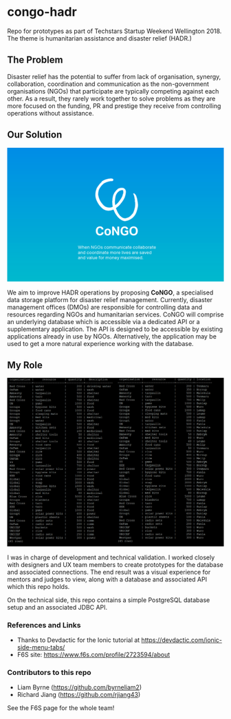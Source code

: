 # congo-hadr
Repo for prototypes as part of Techstars Startup Weekend Wellington 2018. The theme is humanitarian assistance and disaster relief (HADR.)

## The Problem
Disaster relief has the potential to suffer from lack of organisation, synergy, collaboration, coordination and communication as the non-government organisations (NGOs) that participate are typically competing against each other. As a result, they rarely work together to solve problems as they are more focused on the funding, PR and prestige they receive from controlling operations without assistance.

## Our Solution

![CoNGO logo](resources/congo_full.png)

We aim to improve HADR operations by proposing **CoNGO**, a specialised data storage platform for disaster relief management. Currently, disaster management offices (DMOs) are responsible for controlling data and resources regarding NGOs and humanitarian services. CoNGO will comprise an underlying database which is accessible via a dedicated API or a supplementary application. The API is designed to be accessible by existing applications already in use by NGOs. Alternatively, the application may be used to get a more natural experience working with the database.

## My Role

![Data](resources/data.png)

I was in charge of development and technical validation. I worked closely with designers and UX team members to create prototypes for the database and associated connections. The end result was a visual experience for mentors and judges to view, along with a database and associated API which this repo holds.

On the technical side, this repo contains a simple PostgreSQL database setup and an associated JDBC API.

### References and Links
- Thanks to Devdactic for the Ionic tutorial at https://devdactic.com/ionic-side-menu-tabs/
- F6S site: https://www.f6s.com/profile/2723594/about

### Contributors to this repo
- Liam Byrne (https://github.com/byrneliam2)
- Richard Jiang (https://github.com/rjiang43)

See the F6S page for the whole team!
